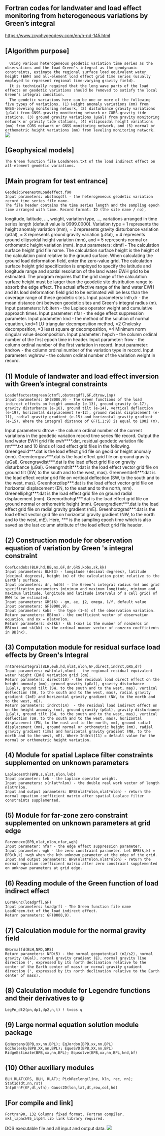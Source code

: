 ## Fortran codes for landwater and load effect monitoring from heterogeneous variations by Green’s integral
https://www.zcyphygeodesy.com/en/h-nd-145.html
## [Algorithm purpose]
&emsp;```Using various heterogeneous geodetic variation time series as the observations and the load Green's integral as the geodynamic constraints, estimate the regional surface load equivalent water height (EWH) and all-element load effect grid time series (usually employed to represent regional time-varying gravity field).```  
&emsp;```It is technically required that the long wave parts of the load effects on geodetic variations should be removed to satisfy the local Green’s integral condition.```  
&emsp;```The geodetic variations here can be one or more of the following five types of variations. (1) Height anomaly variations (mm) from GNSS-leveling monitoring network, (2) disturbance gravity variations (μGal) from GNSS-gravity monitoring network or CORS-gravity tide stations, (3) ground gravity variations (μGal) from gravity monitoring network or gravity tide stations, (4) ellipsoidal height variations (mm) from CORS network or GNSS monitoring network, and (5) normal or orthometric height variations (mm) from leveling monitoring network.```
![](https://24192633.s21i.faiusr.com/2/ABUIABACGAAgtbbQuQYolb-olQIwlg44ugk.jpg)
## [Geophysical models]
    The Green function file LoadGreen.txt of the load indirect effect on all-element geodetic variations.
## [Main program for test entrance]
    GeodeicGreenestmLoadeffect.f90
    Input parameters: obstmsqdfl - the heterogeneous geodetic variation record time series file name.
    The file header contains the time series length and the sampling epoch time arranged with time. Record format: ID (the site name / no), 
longitude, latitude, …, weight, variation type, …, variations arranged in time series length (default value is 9999.0000).
Variation type = 1 represents the height anomaly variation (mm), = 2 represents gravity disturbance variation (μGal), = 3 represents ground gravity variation (μGal), = 4 represents ground ellipsoidal height variation (mm), and = 5 represents normal or orthometric height variation (mm).
    Input parameters: dtmfl - The calculation surface height grid file name.
    The calculation surface height is the height of the calculation point relative to the ground surface. When calculating the ground load deformation field, enter the zero-value grid. The calculation surface height grid specification is employed to specify the latitude and longitude range and spatial resolution of the land water EWH grid to be estimated.
    The program requires that the grid range of the calculation surface height must be larger than the geodetic site distribution range to absorb the edge effect. The actual effective range of the land water EWH and its load deformation field grid to be estimated will be less than the coverage range of these geodetic sites.
    Input parameters: lnth,dr - the mean distance (m) between geodetic sites and Green's integral radius (m).
    Input parameters: lvb,itern - the Laplace operator weight and cumulative approach times.
    Input parameter: nfar - the edge effect suppression parameter.
    Input parameter: knd - the method of the solution of normal equation, knd=1 LU triangular decomposition method, =2 Cholesky decomposition, =3 least square qr decomposition, =4 Minimum norm singular value decomposition.
    Input parameter: hepch - the column ordinal number of the first epoch time in header.
    Input parameter: frow - the column ordinal number of the first variation in record.
    Input parameter: kndrow - the column ordinal number of the variation type in record.
    Input parameter: wghrow - the column ordinal number of the variation weight in record.
## (1) Module of landwater and load effect inversion with Green’s integral constraints
    Loadeffectestmgreen(dtmfl,obstmsqdfl,GF,dtrow,inp)
    Input parameters: GF(8000,9) - The Green functions of the load indirect effects on height anomaly (e-13), ground gravity (e-17), gravity disturbance (e-18), ground tilt (e-14), vertical deflection (e-19), horizontal displacement (e-12), ground radial displacement (e-11), radial gravity gradient (e-15) and horizontal gravity gradient (e-15). Where the integral distance of GF(i,1:9) is equal to 100i (m).
Input parameters: dtrow - the column ordinal number of the current variations in the geodetic variation record time series file record.
Output the land water EWH grid file ewh****.dat, residual geodetic variation file rnt***.txt and 10 kinds of load effect grid files in the following.
      Greengeoid***.dat is the load effect grid file on geoid or height anomaly (mm).
      Greenterrgrav***.dat is the load effect grid file on ground gravity (μGal).
      Greengravdist***.dat is the load effect grid file on gravity disturbance (μGal).
      Greengrndtilt***.dat is the load effect vector grid file on ground tilt (SW, to the south and to the west, mas).
      Greenvertdefl***.dat is the load effect vector grid file on vertical deflection (SW, to the south and to the west, mas).
      Greenhorzdisp***.dat is the load effect vector grid file on horizontal displacement (EN, to the east and to the north, mm).
      Greenelliphgt***.dat is the load effect grid file on ground radial displacement (mm).
      Greenorthohgt***.dat is the load effect grid file on ground normal or orthometric height (mm).
      Greengradient***.dat is the load effect grid file on radial gravity gradient (mE).
      Greenhorzgrad***.dat is the load effect vector grid file on horizontal gravity gradient (NW, to the north and to the west, mE).
    Here, *** is the sampling epoch time which is also saved as the last column attribute of the load effect grid file header.
## (2) Construction module for observation equation of variation by Green 's integral constraint
    CoefLoadobs(BLH,hd,BB,nx,GF,dr,GRS,kobs,sk,kk)
    Input parameters: BLH(3) - longitude (decimal degrees), latitude (decimal degrees), height (m) of the calculation point relative to the Earth’s surface. 
    Input parameters: dr, hd(6) - the Green’s integral radius (m) and grid specification parameters (minimum and maximum longitude, minimum and maximum latitude, longitude and latitude intervals of a cell grid) of EWH to be estimated.
    Input parameters: GRS(6) - gm, ae, j2, omega, 1/f, default value
    Input parameters: GF(8000,9).
    Input parameter: kobs - the type (1~5) of the observation variation.
    Return parameters: BB(nx) - the coefficient vector of observation equation, and nx = nlat×nlon.
    Return parameters: sk(kk) - kk (<nx) is the number of nonzeros in BB(nx) and sk(kk) is the ordinal number vector of nonzero coefficients in BB(nx).
## (3) Computation module for residual surface load effects by Green's Integral
    rntGreenintegral(BLH,ewh,hd,nlat,nlon,GF,direct,indrct,GRS,dr)
    Input parameters: ewh(nlat,nlon) - the regional residual equivalent water height (EWH) variation grid (cm).
    Return parameters: direct(10) - the residual load direct effect on the height anomaly (mm), ground gravity (μGal), gravity disturbance (μGal), ground tilt (SW, to the south and to the west, mas), vertical deflection (SW, to the south and to the west, mas), radial gravity gradient (1mE) and horizontal gravity gradient (NW, to the north and to the west, mE).
    Return parameters: indrct(14)  - the residual load indirect effect on on the height anomaly (mm), ground gravity (μGal), gravity disturbance (μGal), ground tilt (SW, to the south and to the west, mas), vertical deflection (SW, to the south and to the west, mas), horizontal displacement (EN, to the east and to the north, mm), ground radial displacement (mm), ground normal or orthometric height (mm), radial gravity gradient (1mE) and horizontal gravity gradient (NW, to the north and to the west, mE). Where Indrct(11) = default value for the normal or orthometric height variation.
## (4) Module for spatial Laplace filter constraints supplemented on unknown parameters
    Laplacesmth(BPB,s,nlat,nlon,lvb)
    Input parameter: lvb - the Laplace operator weight.
    Input parameters: s(nlat*nlon) - the double real work vector of length nlat*nlon.
    Input and output parameters: BPB(nlat*nlon,nlat*nlon) - return the normal equation coefficient matrix after spatial Laplace filter constraints supplemented.
## (5) Module for far-zone zero constraint supplemented on unknown parameters at grid edge
    Farzonexx(BPB,nlat,nlon,nfar,wgh)
    Input parameter: nfar - the edge effect suppression parameter.
    Input parameter: wgh - the zero constraint parameter. Let BPB(k,k) = BPB(k,k) +wgh when the kth unknown parameter at the edge of the grid.
    Input and output parameters: BPB(nlat*nlon,nlat*nlon) - return the normal equation coefficient matrix after zero constraint supplemented on unknown parameters at grid edge.
## (6) Reading module of the Green function of load indirect effect
    LGrnFunc(loadgrfl,GF)
    Input parameters: loadgrfl - The Green function file name LoadGreen.txt of the load indirect effect.
    Return parameters: GF(8000,9).
## (7) Calculation module for the normal gravity field
    GNormalfd(BLH,NFD,GRS)
    Return parameters: NFD(5) - the normal geopotential (m2/s2), normal gravity (mGal), normal gravity gradient (E), normal gravity line direction (', expressed by its north declination relative to the center of the Earth center of mass) or normal gravity gradient direction (', expressed by its north declination relative to the Earth center of mass).
## (8) Calculation module for Legendre functions and their derivatives to ψ
    LegPn_dt2(pn,dp1,dp2,n,t) ! t=cos ψ
## (9) Large normal equation solution module package
    EqHestens(BPB,xx,nn,BPL); EqJordon(BPB,xx,nn,BPL)
    EqCholesky(BPB,XX,nn,BPL); EqueSVD(BPB,XX,nn,BPL)
    RidgeEstimate(BPB,xx,nn,BPL); Equsolve(BPB,xx,nn,BPL,knd,bf) 
## (10) Other auxiliary modules
    BLH_RLAT(GRS, BLH, RLAT); PickReclong(line, kln, rec, nn); Stat1d(dt,nn,rst)
    IntpGrnF(GF,dl,vfn); Gauss2D(lon,lat,dt,row,col,hd)
## [For compile and link]
    Fortran90, 132 Columns fixed format. Fortran compiler. mkl_lapack95_ilp64.lib link library required.
DOS executable file and all input and output data.
![](https://24192633.s21i.faiusr.com/2/ABUIABACGAAgtLbQuQYokOjd2gIwlg44ugk.jpg)
